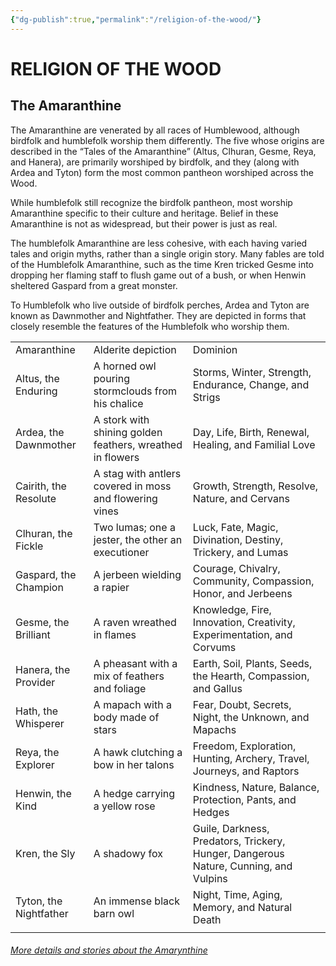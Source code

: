 ```yaml
---
{"dg-publish":true,"permalink":"/religion-of-the-wood/"}
---
```


# RELIGION OF THE WOOD

## The Amaranthine

The Amaranthine are venerated by all races of Humblewood, although birdfolk and humblefolk worship them differently. The five whose origins are described in the “Tales of the Amaranthine” (Altus, Clhuran, Gesme, Reya, and Hanera), are primarily worshiped by birdfolk, and they (along with Ardea and Tyton) form the most common pantheon worshiped across the Wood.

While humblefolk still recognize the birdfolk pantheon, most worship Amaranthine specific to their culture and heritage. Belief in these Amaranthine is not as widespread, but their power is just as real.

The humblefolk Amaranthine are less cohesive, with each having varied tales and origin myths, rather than a single origin story. Many fables are told of the Humblefolk Amaranthine, such as the time Kren tricked Gesme into dropping her flaming staff to flush game out of a bush, or when Henwin sheltered Gaspard from a great monster.

To Humblefolk who live outside of birdfolk perches, Ardea and Tyton are known as Dawnmother and Nightfather. They are depicted in forms that closely resemble the features of the Humblefolk who worship them.

|                        |                                                           |                                                                                      |
| ---------------------- | --------------------------------------------------------- | ------------------------------------------------------------------------------------ |
| Amaranthine            | Alderite depiction                                        | Dominion                                                                             |
| Altus, the Enduring    | A horned owl pouring stormclouds from his chalice         | Storms, Winter, Strength, Endurance, Change, and Strigs                              |
| Ardea, the Dawnmother  | A stork with shining golden feathers, wreathed in flowers | Day, Life, Birth, Renewal, Healing, and Familial Love                                |
| Cairith, the Resolute  | A stag with antlers covered in moss and flowering vines   | Growth, Strength, Resolve, Nature, and Cervans                                       |
| Clhuran, the Fickle    | Two lumas; one a jester, the other an executioner         | Luck, Fate, Magic, Divination, Destiny, Trickery, and Lumas                          |
| Gaspard, the Champion  | A jerbeen wielding a rapier                               | Courage, Chivalry, Community, Compassion, Honor, and Jerbeens                        |
| Gesme, the Brilliant   | A raven wreathed in flames                                | Knowledge, Fire, Innovation, Creativity, Experimentation, and Corvums                |
| Hanera, the Provider   | A pheasant with a mix of feathers and foliage             | Earth, Soil, Plants, Seeds, the Hearth, Compassion, and Gallus                       |
| Hath, the Whisperer    | A mapach with a body made of stars                        | Fear, Doubt, Secrets, Night, the Unknown, and Mapachs                                |
| Reya, the Explorer     | A hawk clutching a bow in her talons                      | Freedom, Exploration, Hunting, Archery, Travel, Journeys, and Raptors                |
| Henwin, the Kind       | A hedge carrying a yellow rose                            | Kindness, Nature, Balance, Protection, Pants, and Hedges                             |
| Kren, the Sly          | A shadowy fox                                             | Guile, Darkness, Predators, Trickery, Hunger, Dangerous Nature, Cunning, and Vulpins |
| Tyton, the Nightfather | An immense black barn owl                                 | Night, Time, Aging, Memory, and Natural Death                                        |
|                        |                                                           |                                                                                      |
###### [More details and stories about the Amarynthine](https://drive.proton.me/urls/WPG20Y2CV4#lTw9covPdsYL)
